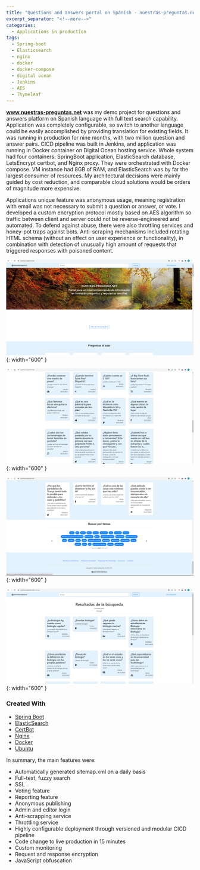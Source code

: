 ```yaml
---
title: "Questions and answers portal on Spanish - nuestras-preguntas.net"
excerpt_separator: "<!--more-->"
categories:
  - Applications in production
tags:
  - Spring-boot
  - Elasticsearch
  - nginx
  - docker
  - docker-compose
  - digital ocean
  - Jenkins
  - AES
  - Thymeleaf
---
```


**www.nuestras-preguntas.net** was my demo project for questions and answers platform on Spanish language with full text search capability.
Application was completely configurable, so switch to another language could be easily accomplished by providing translation for existing fields.
It was running in production for nine months, with two million question and answer pairs.
CICD pipeline was built in Jenkins, and application was running in Docker container on Digital Ocean hosting service.
Whole system had four containers: SpringBoot application, ElasticSearch database, LetsEncrypt certbot, and Nginx proxy.
They were orchestrated with Docker compose.
VM instance had 8GB of RAM, and ElasticSearch was by far the largest consumer of resources.
My architectural decisions were mainly guided by cost reduction, and comparable cloud solutions would be orders of magnitude more expensive.

Applications unique feature was anonymous usage,
meaning registration with email was not necessary to submit a question or answer, or vote.
I developed a custom encryption protocol mostly based on AES algorithm so traffic between client and server could not be reverse-engineered and automated.
To defend against abuse, there were also throttling services and honey-pot traps against bots.
Anti-scraping mechanisms included rotating HTML schema (without an effect on user experience or functionality),
in combination with detection of unusually high amount of requests that triggered responses with poisoned content.


![alt text](/images/posts/nuestras-preguntas-1.PNG "Title"){: width="600" }

<!--more-->

![alt text](/images/posts/nuestras-preguntas-2.PNG "Title"){: width="600" }

![alt text](/images/posts/nuestras-preguntas-3.PNG "Title"){: width="600" }

![alt text](/images/posts/nuestras-preguntas-4.PNG "Title"){: width="600" }


### Created With

* [Spring Boot](https://spring.io/projects/spring-boot)
* [ElasticSearch](https://www.elastic.co/)
* [CertBot](https://hub.docker.com/r/certbot/certbot/)
* [Nginx](https://www.nginx.com/)
* [Docker](https://www.docker.com/)
* [Ubuntu](https://ubuntu.com/)


In summary, the main features were:

* Automatically generated sitemap.xml on a daily basis
* Full-text, fuzzy search
* SSL
* Voting feature
* Reporting feature
* Anonymous publishing
* Admin and editor login
* Anti-scrapping service
* Throttling service
* Highly configurable deployment through versioned and modular CICD pipeline
* Code change to live production in 15 minutes 
* Custom monitoring
* Request and response encryption
* JavaScript obfuscation
